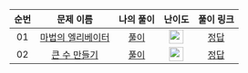 |          순번          |        문제 이름         |        나의 풀이         |         난이도          |        풀이 링크         |
| :-----: | :-----: | :-----: | :-----: | :-----: |
| 01 |  <a href="https://school.programmers.co.kr/learn/courses/30/lessons/148653" target="_blank">마법의 엘리베이터</a> | <a href="./magic_elabator">풀이</a> | <img height="25px" width="25px" src="https://static.solved.ac/tier_small/4.svg"/> | <a href="https://school.programmers.co.kr/learn/courses/30/lessons/148653/solution_groups?language=java" target="_black">정답</a> |
| 02 |  <a href="https://school.programmers.co.kr/learn/courses/30/lessons/42883" target="_blank">큰 수 만들기</a> | <a href="./magic_elabator">풀이</a> | <img height="25px" width="25px" src="https://static.solved.ac/tier_small/4.svg"/> | <a href="https://school.programmers.co.kr/learn/courses/30/lessons/42883/solution_groups?language=java" target="_black">정답</a> |